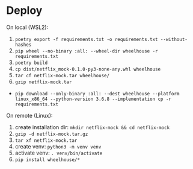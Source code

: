 # Deploy

On local (WSL2):

1. `poetry export -f requirements.txt -o requirements.txt --without-hashes`
1. `pip wheel --no-binary :all: --wheel-dir wheelhouse -r requirements.txt`
1. `poetry build`
1. `cp dist/netflix_mock-0.1.0-py3-none-any.whl wheelhouse`
1. `tar cf netflix-mock.tar wheelhouse/`
1. `gzip netflix-mock.tar`

- `pip download --only-binary :all: --dest wheelhouse --platform linux_x86_64 --python-version 3.6.8 --implementation cp -r requirements.txt `

On remote (Linux):

1. create installation dir: `mkdir netflix-mock && cd netflix-mock`
1. `gzip -d netflix-mock.tar.gz`
1. `tar xf netflix-mock.tar`
1. create venv: `python3 -m venv venv`
1. activate venv: `. venv/bin/activate`
1. `pip install wheelhouse/*`
